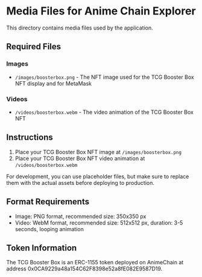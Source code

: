 # Media Files for Anime Chain Explorer

This directory contains media files used by the application.

## Required Files

### Images
- `/images/boosterbox.png` - The NFT image used for the TCG Booster Box NFT display and for MetaMask

### Videos
- `/videos/boosterbox.webm` - The video animation of the TCG Booster Box NFT

## Instructions

1. Place your TCG Booster Box NFT image at `/images/boosterbox.png`
2. Place your TCG Booster Box NFT video animation at `/videos/boosterbox.webm`

For development, you can use placeholder files, but make sure to replace them with the actual assets before deploying to production.

## Format Requirements

- Image: PNG format, recommended size: 350x350 px
- Video: WebM format, recommended size: 512x512 px, duration: 3-5 seconds, looping animation

## Token Information

The TCG Booster Box is an ERC-1155 token deployed on AnimeChain at address 0x0CA9229a48a154C62F8398e52a8fE082E9587D19. 